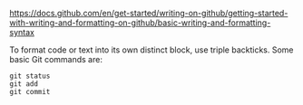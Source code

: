 https://docs.github.com/en/get-started/writing-on-github/getting-started-with-writing-and-formatting-on-github/basic-writing-and-formatting-syntax




To format code or text into its own distinct block, use triple backticks.
Some basic Git commands are:
```
git status
git add
git commit
```
